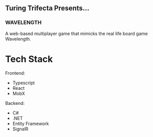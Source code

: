 ## Turing Trifecta Presents...

### WAVELENGTH

A web-based multiplayer game that mimicks the real life board game Wavelength.

# Tech Stack

Frontend:
- Typescript
- React
- MobX

Backend:
- C#
- .NET
- Entity Framework
- SignalR

